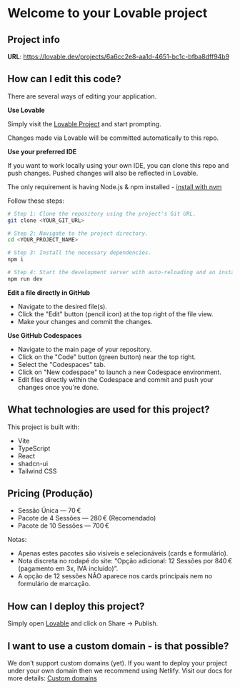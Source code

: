 # Welcome to your Lovable project

## Project info

**URL**: https://lovable.dev/projects/6a6cc2e8-aa1d-4651-bc1c-bfba8dff94b9

## How can I edit this code?

There are several ways of editing your application.

**Use Lovable**

Simply visit the [Lovable Project](https://lovable.dev/projects/6a6cc2e8-aa1d-4651-bc1c-bfba8dff94b9) and start prompting.

Changes made via Lovable will be committed automatically to this repo.

**Use your preferred IDE**

If you want to work locally using your own IDE, you can clone this repo and push changes. Pushed changes will also be reflected in Lovable.

The only requirement is having Node.js & npm installed - [install with nvm](https://github.com/nvm-sh/nvm#installing-and-updating)

Follow these steps:

```sh
# Step 1: Clone the repository using the project's Git URL.
git clone <YOUR_GIT_URL>

# Step 2: Navigate to the project directory.
cd <YOUR_PROJECT_NAME>

# Step 3: Install the necessary dependencies.
npm i

# Step 4: Start the development server with auto-reloading and an instant preview.
npm run dev
```

**Edit a file directly in GitHub**

- Navigate to the desired file(s).
- Click the "Edit" button (pencil icon) at the top right of the file view.
- Make your changes and commit the changes.

**Use GitHub Codespaces**

- Navigate to the main page of your repository.
- Click on the "Code" button (green button) near the top right.
- Select the "Codespaces" tab.
- Click on "New codespace" to launch a new Codespace environment.
- Edit files directly within the Codespace and commit and push your changes once you're done.

## What technologies are used for this project?

This project is built with:

- Vite
- TypeScript
- React
- shadcn-ui
- Tailwind CSS

## Pricing (Produção)

- Sessão Única — 70 €
- Pacote de 4 Sessões — 280 € (Recomendado)
- Pacote de 10 Sessões — 700 €

Notas:
- Apenas estes pacotes são visíveis e selecionáveis (cards e formulário).
- Nota discreta no rodapé do site: “Opção adicional: 12 Sessões por 840 € (pagamento em 3x, IVA incluído)”.
- A opção de 12 sessões NÃO aparece nos cards principais nem no formulário de marcação.
## How can I deploy this project?

Simply open [Lovable](https://lovable.dev/projects/6a6cc2e8-aa1d-4651-bc1c-bfba8dff94b9) and click on Share -> Publish.

## I want to use a custom domain - is that possible?

We don't support custom domains (yet). If you want to deploy your project under your own domain then we recommend using Netlify. Visit our docs for more details: [Custom domains](https://docs.lovable.dev/tips-tricks/custom-domain/)
